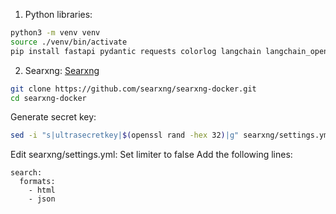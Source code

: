 1. Python libraries:
```bash
python3 -m venv venv
source ./venv/bin/activate
pip install fastapi pydantic requests colorlog langchain langchain_openai langchain_google_genai langchain_anthropic langchain_ollama transformers
```

2. Searxng:
[Searxng](https://github.com/searxng/searxng-docker)

```bash
git clone https://github.com/searxng/searxng-docker.git
cd searxng-docker
```
Generate secret key:
```bash
sed -i "s|ultrasecretkey|$(openssl rand -hex 32)|g" searxng/settings.yml
```
Edit searxng/settings.yml:
Set limiter to false
Add the following lines:
```
search:
  formats:
    - html
    - json
```
